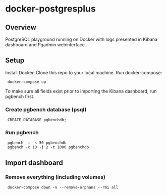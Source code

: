 # docker-postgresplus


## Overview
PostgreSQL playground running on Docker with logs presented in Kibana dashboard and Pgadmin webinterface.

## Setup
Install Docker. Clone this repo to your local machine. Run docker-compose: 

     docker-compose up


To make sure all fields exist prior to importing the Kibana dashboard, run pgbench first.

### Create pgbench database (psql)

     CREATE DATABASE pgbenchdb;

### Run pgbench

     pgbench -i -s 50 pgbenchdb
     pgbench -c 10 -j 2 -t 1000 pgbenchdb

## Import dashboard


### Remove everything (including volumes)
     docker-compose down -v --remove-orphans --rmi all
